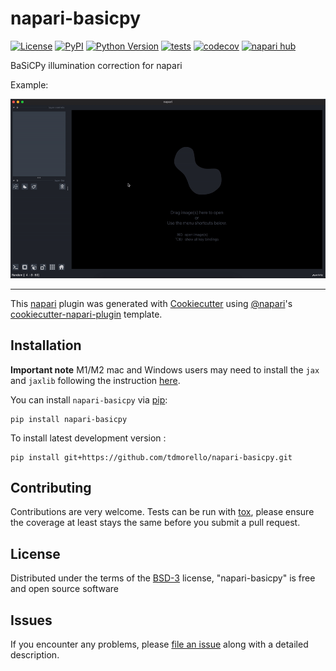 # napari-basicpy

[![License](https://img.shields.io/pypi/l/napari-basicpy.svg?color=green)](https://github.com/tdmorello/napari-basicpy/raw/main/LICENSE)
[![PyPI](https://img.shields.io/pypi/v/napari-basicpy.svg?color=green)](https://pypi.org/project/napari-basicpy)
[![Python Version](https://img.shields.io/pypi/pyversions/napari-basicpy.svg?color=green)](https://python.org)
[![tests](https://github.com/tdmorello/napari-basicpy/workflows/tests/badge.svg)](https://github.com/tdmorello/napari-basicpy/actions)
[![codecov](https://codecov.io/gh/tdmorello/napari-basicpy/branch/main/graph/badge.svg)](https://codecov.io/gh/tdmorello/napari-basicpy)
[![napari hub](https://img.shields.io/endpoint?url=https://api.napari-hub.org/shields/napari-basicpy)](https://napari-hub.org/plugins/napari-basicpy)

BaSiCPy illumination correction for napari

Example:

![example](resources/example.gif)

----------------------------------

This [napari] plugin was generated with [Cookiecutter] using [@napari]'s [cookiecutter-napari-plugin] template.

<!--
Don't miss the full getting started guide to set up your new package:
https://github.com/napari/cookiecutter-napari-plugin#getting-started

and review the napari docs for plugin developers:
https://napari.org/plugins/stable/index.html
-->

## Installation

**Important note** M1/M2 mac and Windows users may need to install the `jax` and `jaxlib` following the instruction [here](https://github.com/peng-lab/BaSiCPy#installation).

You can install `napari-basicpy` via [pip]:

    pip install napari-basicpy



To install latest development version :

    pip install git+https://github.com/tdmorello/napari-basicpy.git

## Contributing

Contributions are very welcome. Tests can be run with [tox], please ensure
the coverage at least stays the same before you submit a pull request.

## License

Distributed under the terms of the [BSD-3] license,
"napari-basicpy" is free and open source software

## Issues

If you encounter any problems, please [file an issue] along with a detailed description.

[napari]: https://github.com/napari/napari
[Cookiecutter]: https://github.com/audreyr/cookiecutter
[@napari]: https://github.com/napari
[MIT]: http://opensource.org/licenses/MIT
[BSD-3]: http://opensource.org/licenses/BSD-3-Clause
[GNU GPL v3.0]: http://www.gnu.org/licenses/gpl-3.0.txt
[GNU LGPL v3.0]: http://www.gnu.org/licenses/lgpl-3.0.txt
[Apache Software License 2.0]: http://www.apache.org/licenses/LICENSE-2.0
[Mozilla Public License 2.0]: https://www.mozilla.org/media/MPL/2.0/index.txt
[cookiecutter-napari-plugin]: https://github.com/napari/cookiecutter-napari-plugin

[file an issue]: https://github.com/tdmorello/napari-basicpy/issues

[napari]: https://github.com/napari/napari
[tox]: https://tox.readthedocs.io/en/latest/
[pip]: https://pypi.org/project/pip/
[PyPI]: https://pypi.org/
